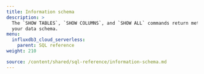```yaml
---
title: Information schema
description: > 
  The `SHOW TABLES`, `SHOW COLUMNS`, and `SHOW ALL` commands return metadata related to
  your data schema.
menu:
  influxdb3_cloud_serverless:
    parent: SQL reference
weight: 210

source: /content/shared/sql-reference/information-schema.md
---
```


<!-- 
The content of this page is at /content/shared/sql-reference/information-schema.md
-->
